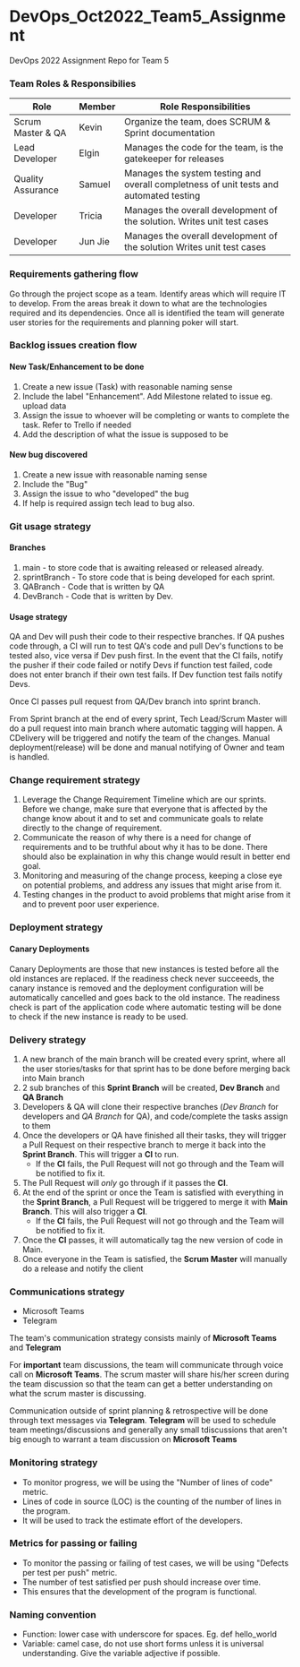 # DevOps_Oct2022_Team5_Assignment
DevOps 2022 Assignment Repo for Team 5

### Team Roles & Responsibilies
|Role|Member|Role Responsibilities|
--- | --- | ---|
|Scrum Master & QA|Kevin|Organize the team, does SCRUM & Sprint documentation|
|Lead Developer|Elgin|Manages the code for the team, is the gatekeeper for releases|
|Quality Assurance|Samuel|Manages the system testing and overall completness of unit tests and automated testing|
|Developer|Tricia|Manages the overall development of the solution. Writes unit test cases|
|Developer|Jun Jie|Manages the overall development of the solution Writes unit test cases|

### Requirements gathering flow
Go through the project scope as a team. Identify areas which will require IT to develop. From the areas break it down to what are the technologies required and its dependencies. Once all is identified the team will generate user stories for the requirements and planning poker will start.
### Backlog issues creation flow
#### New Task/Enhancement to be done
1. Create a new issue (Task) with reasonable naming sense
2. Include the label "Enhancement". Add Milestone related to issue eg. upload data
3. Assign the issue to whoever will be completing or wants to complete the task. Refer to Trello if needed
4. Add the description of what the issue is supposed to be
#### New bug discovered
1. Create a new issue with reasonable naming sense
2. Include the "Bug"
3. Assign the issue to who "developed" the bug
4. If help is required assign tech lead to bug also.
### Git usage strategy
#### Branches
1. main - to store code that is awaiting released or released already.
2. sprintBranch - To store code that is being developed for each sprint.
3. QABranch - Code that is written by QA
4. DevBranch - Code that is written by Dev.
#### Usage strategy
QA and Dev will push their code to their respective branches. If QA pushes code through, a CI will run to test QA's code and pull Dev's functions to be tested also, vice versa if Dev push first. In the event that the CI fails, notify the pusher if their code failed or notify Devs if function test failed, code does not enter branch if their own test fails. If Dev function test fails notify Devs. 

Once CI passes pull request from QA/Dev branch into sprint branch.

From Sprint branch at the end of every sprint, Tech Lead/Scrum Master will do a pull request into main branch where automatic tagging will happen. A CDelivery will be triggered and notify the team of the changes. Manual deployment(release) will be done and manual notifying of Owner and team is handled.
### Change requirement strategy
1. Leverage the Change Requirement Timeline which are our sprints. Before we change, make sure that everyone that is affected by the change know about it and to set and communicate goals to relate directly to the change of requirement.
2. Communicate the reason of why there is a need for change of requirements and to be truthful about why it has to be done. There should also be explaination in why this change would result in better end goal.
3. Monitoring and measuring of the change process, keeping a close eye on potential problems, and address any issues that might arise from it.
4. Testing changes in the product to avoid problems that might arise from it and to prevent poor user experience.
### Deployment strategy
#### Canary Deployments
Canary Deployments are those that new instances is tested before all the old instances are replaced. If the readiness check never succeeeds, the canary instance is removed and the deployment configuration will be automatically cancelled and goes back to the old instance. The readiness check is part of the application code where automatic testing will be done to check if the new instance is ready to be used.
### Delivery strategy
1. A new branch of the main branch will be created every sprint, where all the user stories/tasks for that sprint has to be done before merging back into Main branch
2. 2 sub branches of this **Sprint Branch** will be created, **Dev Branch** and **QA Branch**
3. Developers & QA will clone their respective branches (*Dev Branch* for developers and *QA Branch* for QA), and code/complete the tasks assign to them
4. Once the developers or QA have finished all their tasks, they will trigger a Pull Request on their respective branch to merge it back into the **Sprint Branch**. This will trigger a **CI** to run.
   - If the **CI** fails, the Pull Request will not go through and the Team will be notified to fix it.
6. The Pull Request will *only* go through if it passes the **CI**.
7. At the end of the sprint or once the Team is satisfied with everything in the **Sprint Branch**, a Pull Request will be triggered to merge it with **Main Branch**. This will also trigger a **CI**.
   - If the **CI** fails, the Pull Request will not go through and the Team will be notified to fix it.
8. Once the **CI** passes, it will automatically tag the new version of code in Main.
9. Once everyone in the Team is satisfied, the **Scrum Master** will manually do a release and notify the client
### Communications strategy
- Microsoft Teams
- Telegram

The team's communication strategy consists mainly of **Microsoft Teams** and **Telegram**

For **important** team discussions, the team will communicate through voice call on **Microsoft Teams**. The scrum master will share his/her screen during the team discussion so that the team can get a better understanding on what the scrum master is discussing.

Communication outside of sprint planning & retrospective will be done through text messages via **Telegram**. **Telegram** will be used to schedule team meetings/discussions and generally any small tdiscussions that aren't big enough to warrant a team discussion on **Microsoft Teams**
### Monitoring strategy
- To monitor progress, we will be using the "Number of lines of code" metric. 
- Lines of code in source (LOC) is the counting of the number of lines in the program.
- It will be used to track the estimate effort of the developers.
### Metrics for passing or failing
- To monitor the passing or failing of test cases, we will be using "Defects per test per push" metric.
- The number of test satisfied per push should increase over time.
- This ensures that the development of the program is functional.
### Naming convention
- Function: lower case with underscore for spaces. Eg. def hello_world
- Variable: camel case, do not use short forms unless it is universal understanding. Give the variable adjective if possible.
